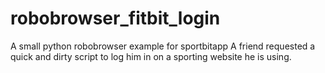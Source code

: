 # robobrowser_fitbit_login
A small python robobrowser example for sportbitapp
A friend requested a quick and dirty script to log him in on a sporting website he is using.
